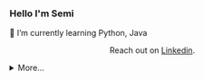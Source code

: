 ### Hello I'm Semi
🌱 I’m currently learning Python, Java
<p align='center'>Reach out on <a href="https://www.linkedin.com/in/semi">Linkedin</a>.</p>




<!--
**semiventurero/semiventurero** is a ✨ _special_ ✨ repository because its `README.md` (this file) appears on your GitHub profile.

Here are some ideas to get you started:


- 🔭 I’m currently studying in Bahcesehir University, 
- 
- 🤔 I’m looking for help with ...
- 💬 Ask me about ...
- 📫 How to reach me: l
- 😄 Pronouns: ...
- ⚡ Fun fact: 
-->
<details>
  <summary>More...</summary> 
- [![Top Langs](https://github-readme-stats.vercel.app/api/top-langs/?username=semiventurero&layout=compact)](https://github.com/mohit01-beep/github-readme-stats)
</details>
